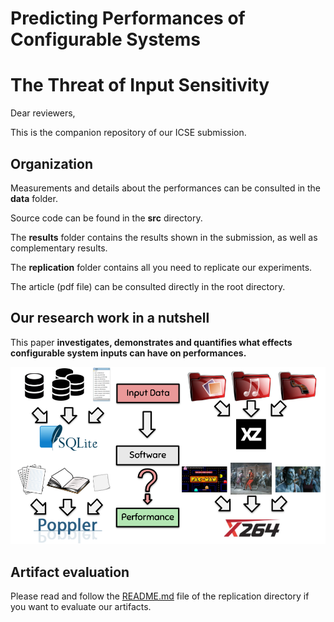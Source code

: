 # Predicting Performances of Configurable Systems
# The Threat of Input Sensitivity

Dear reviewers,

This is the companion repository of our ICSE submission.

## Organization

Measurements and details about the performances can be consulted in the **data** folder.

Source code can be found in the **src** directory.

The **results** folder contains the results shown in the submission, as well as complementary results.

The **replication** folder contains all you need to replicate our experiments.

The article (pdf file) can be consulted directly in the root directory.


## Our research work in a nutshell

This paper **investigates, demonstrates and quantifies what effects configurable system inputs can have on performances.**

![Introduction picture](results/figures/input_sensitivity_intro.png)

## Artifact evaluation

Please read and follow the [README.md](https://anonymous.4open.science/repository/df319578-8767-47b0-919d-a8e57eb67d25/replication/README.md) file of the replication directory if you want to evaluate our artifacts.


